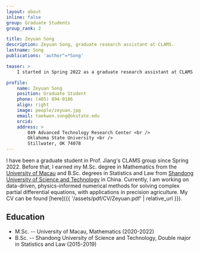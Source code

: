 ```yaml
---
layout: about
inline: false
group: Graduate Students
group_rank: 2

title: Zeyuan Song
description: Zeyuan Song, graduate research assistant at CLAMS.
lastname: Song
publications: 'author^=*Song'

teaser: >
    I started in Spring 2022 as a graduate research assistant at CLAMS.

profile:
    name: Zeyuan Song
    position: Graduate Student
    phone: (405) 894-0186
    align: right
    image: people/zeyuan.jpg
    email: taekwon.song@okstate.edu
    orcid: 
    address: >
        049 Advanced Technology Research Center <br />
        Oklahoma State University <br />
        Stillwater, OK 74078
---
```


I have been a graduate student in Prof. Jiang's CLAMS group since Spring 2022. Before that, I earned my M.Sc. degree in Mathematics from the [University of Macau](https://www.um.edu.mo/) and B.Sc. degrees in Statistics and Law from [Shandong University of Science and Technology](https://en.sdust.edu.cn/) in China. Currently, I am working on data-driven, physics-informed numerical methods for solving complex partial differential equations, with applications in precision agriculture. My CV can be found [here]({{ '/assets/pdf/CV/Zeyuan.pdf' | relative_url }}).

## Education

* M.Sc. -- University of Macau, Mathematics (2020-2022)
* B.Sc. -- Shandong University of Science and Technology, Double major in Statistics and Law (2015-2019)